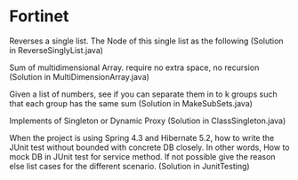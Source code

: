 # Fortinet

Reverses a single list.  The Node of this single list as the following
(Solution in ReverseSinglyList.java)

Sum of multidimensional Array. require no extra space, no recursion
(Solution in MultiDimensionArray.java)

 Given a list of numbers, see if you can separate them in to k groups such that each group has the same sum
 (Solution in MakeSubSets.java)

 Implements of  Singleton or Dynamic Proxy
 (Solution in ClassSingleton.java)

 When the project is using Spring 4.3  and Hibernate 5.2, how to write the JUnit test without bounded with concrete DB closely. In other    words, How to mock DB in JUnit test for service method.  If not possible give the reason else list cases for the different scenario. 
 (Solution in JunitTesting)

